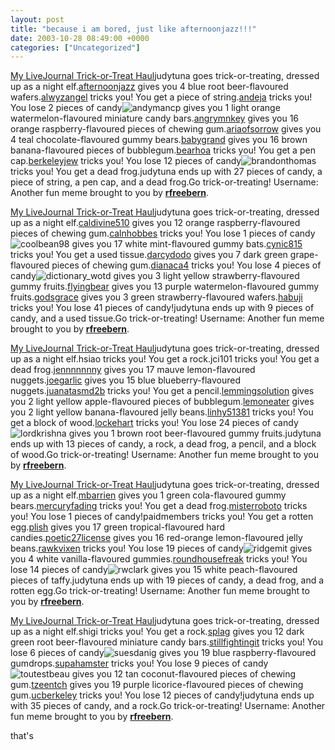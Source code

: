 ```yaml
---
layout: post
title: "because i am bored, just like afternoonjazz!!!"
date: 2003-10-28 08:49:00 +0000
categories: ["Uncategorized"]
---
```


[My LiveJournal Trick-or-Treat Haul](http://www.corknut.org/toys/trickortreat/)judytuna goes trick-or-treating, dressed up as a night elf.[afternoonjazz](http://www.livejournal.com/users/afternoonjazz/) gives you 4 blue root beer-flavoured wafers.[alwyzangel](http://www.livejournal.com/users/alwyzangel/) tricks you! You get a piece of string.[andeja](http://www.livejournal.com/users/andeja/) tricks you! You lose 2 pieces of candy![andymancp](http://www.livejournal.com/users/andymancp/) gives you 1 light orange watermelon-flavoured miniature candy bars.[angrymnkey](http://www.livejournal.com/users/angrymnkey/) gives you 16 orange raspberry-flavoured pieces of chewing gum.[ariaofsorrow](http://www.livejournal.com/users/ariaofsorrow/) gives you 4 teal chocolate-flavoured gummy bears.[babygrand](http://www.livejournal.com/users/babygrand/) gives you 16 brown banana-flavoured pieces of bubblegum.[bearhoa](http://www.livejournal.com/users/bearhoa/) tricks you! You get a pen cap.[berkeleyjew](http://www.livejournal.com/users/berkeleyjew/) tricks you! You lose 12 pieces of candy![brandonthomas](http://www.livejournal.com/users/brandonthomas/) tricks you! You get a dead frog.judytuna ends up with 27 pieces of candy, a piece of string, a pen cap, and a dead frog.Go trick-or-treating! Username: Another fun meme brought to you by [**rfreebern**](http://www.livejournal.com/users/rfreebern/).

[My LiveJournal Trick-or-Treat Haul](http://www.corknut.org/toys/trickortreat/)judytuna goes trick-or-treating, dressed up as a night elf.[caldivine510](http://www.livejournal.com/users/caldivine510/) gives you 12 orange raspberry-flavoured pieces of chewing gum.[calnhobbes](http://www.livejournal.com/users/calnhobbes/) tricks you! You lose 1 pieces of candy![coolbean98](http://www.livejournal.com/users/coolbean98/) gives you 17 white mint-flavoured gummy bats.[cynic815](http://www.livejournal.com/users/cynic815/) tricks you! You get a used tissue.[darcydodo](http://www.livejournal.com/users/darcydodo/) gives you 7 dark green grape-flavoured pieces of chewing gum.[dianaca4](http://www.livejournal.com/users/dianaca4/) tricks you! You lose 4 pieces of candy![dictionary_wotd](http://www.livejournal.com/users/dictionary_wotd/) gives you 3 light yellow strawberry-flavoured gummy fruits.[flyingbear](http://www.livejournal.com/users/flyingbear/) gives you 13 purple watermelon-flavoured gummy fruits.[godsgrace](http://www.livejournal.com/users/godsgrace/) gives you 3 green strawberry-flavoured wafers.[habuji](http://www.livejournal.com/users/habuji/) tricks you! You lose 41 pieces of candy!judytuna ends up with 9 pieces of candy, and a used tissue.Go trick-or-treating! Username: Another fun meme brought to you by [**rfreebern**](http://www.livejournal.com/users/rfreebern/).

[My LiveJournal Trick-or-Treat Haul](http://www.corknut.org/toys/trickortreat/)judytuna goes trick-or-treating, dressed up as a night elf.hsiao tricks you! You get a rock.jci101 tricks you! You get a dead frog.[jennnnnnny](http://www.livejournal.com/users/jennnnnnny/) gives you 17 mauve lemon-flavoured nuggets.[joegarlic](http://www.livejournal.com/users/joegarlic/) gives you 15 blue blueberry-flavoured nuggets.[juanatasmd2b](http://www.livejournal.com/users/juanatasmd2b/) tricks you! You get a pencil.[lemmingsolution](http://www.livejournal.com/users/lemmingsolution/) gives you 2 light yellow apple-flavoured pieces of bubblegum.[lemoneater](http://www.livejournal.com/users/lemoneater/) gives you 2 light yellow banana-flavoured jelly beans.[linhy51381](http://www.livejournal.com/users/linhy51381/) tricks you! You get a block of wood.[lockehart](http://www.livejournal.com/users/lockehart/) tricks you! You lose 24 pieces of candy![lordkrishna](http://www.livejournal.com/users/lordkrishna/) gives you 1 brown root beer-flavoured gummy fruits.judytuna ends up with 13 pieces of candy, a rock, a dead frog, a pencil, and a block of wood.Go trick-or-treating! Username: Another fun meme brought to you by [**rfreebern**](http://www.livejournal.com/users/rfreebern/).

[My LiveJournal Trick-or-Treat Haul](http://www.corknut.org/toys/trickortreat/)judytuna goes trick-or-treating, dressed up as a night elf.[mbarrien](http://www.livejournal.com/users/mbarrien/) gives you 1 green cola-flavoured gummy bears.[mercuryfading](http://www.livejournal.com/users/mercuryfading/) tricks you! You get a dead frog.[misterroboto](http://www.livejournal.com/users/misterroboto/) tricks you! You lose 1 pieces of candy!paidmembers tricks you! You get a rotten egg.[plish](http://www.livejournal.com/users/plish/) gives you 17 green tropical-flavoured hard candies.[poetic27license](http://www.livejournal.com/users/poetic27license/) gives you 16 red-orange lemon-flavoured jelly beans.[rawkvixen](http://www.livejournal.com/users/rawkvixen/) tricks you! You lose 19 pieces of candy![ridgemit](http://www.livejournal.com/users/ridgemit/) gives you 4 white vanilla-flavoured gummies.[roundhousefreak](http://www.livejournal.com/users/roundhousefreak/) tricks you! You lose 14 pieces of candy![rwclark](http://www.livejournal.com/users/rwclark/) gives you 15 white peach-flavoured pieces of taffy.judytuna ends up with 19 pieces of candy, a dead frog, and a rotten egg.Go trick-or-treating! Username: Another fun meme brought to you by [**rfreebern**](http://www.livejournal.com/users/rfreebern/).

[My LiveJournal Trick-or-Treat Haul](http://www.corknut.org/toys/trickortreat/)judytuna goes trick-or-treating, dressed up as a night elf.shigi tricks you! You get a rock.[splag](http://www.livejournal.com/users/splag/) gives you 12 dark green root beer-flavoured miniature candy bars.[stillfightingit](http://www.livejournal.com/users/stillfightingit/) tricks you! You lose 6 pieces of candy![suesdanig](http://www.livejournal.com/users/suesdanig/) gives you 19 blue raspberry-flavoured gumdrops.[supahamster](http://www.livejournal.com/users/supahamster/) tricks you! You lose 9 pieces of candy![toutestbeau](http://www.livejournal.com/users/toutestbeau/) gives you 12 tan coconut-flavoured pieces of chewing gum.[tzeentch](http://www.livejournal.com/users/tzeentch/) gives you 19 purple licorice-flavoured pieces of chewing gum.[ucberkeley](http://www.livejournal.com/users/ucberkeley/) tricks you! You lose 12 pieces of candy!judytuna ends up with 35 pieces of candy, and a rock.Go trick-or-treating! Username: Another fun meme brought to you by [**rfreebern**](http://www.livejournal.com/users/rfreebern/).

that's